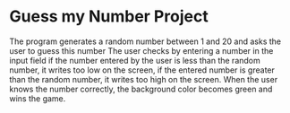 # Guess my Number Project

The program generates a random number between 1 and 20 and asks the user to guess this number The user checks by entering a number in the input field if the number entered by the user is less than the random number, it writes too low on the screen, if the entered number is greater than the random number, it writes too high on the screen. When the user knows the number correctly, the background color becomes green and wins the game.
